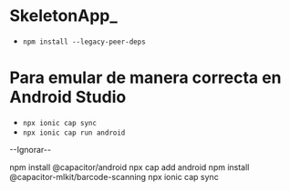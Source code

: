 # SkeletonApp_
 
 * `npm install --legacy-peer-deps`


# Para emular de manera correcta en Android Studio

 * `npx ionic cap sync`
 *  `npx ionic cap run android`













--Ignorar--

npm install @capacitor/android
npx cap add android
npm install @capacitor-mlkit/barcode-scanning
npx ionic cap sync
